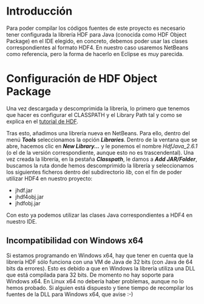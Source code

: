 

# Introducción #

Para poder compilar los códigos fuentes de este proyecto es necesario tener configurada la librería HDF para Java (conocida como HDF Object Package) en el IDE elegido, en concreto, debemos poder usar las clases correspondientes al formato HDF4. En nuestro caso usaremos NetBeans como referencia, pero la forma de hacerlo en Eclipse es muy parecida.

# Configuración de HDF Object Package #

Una vez descargada y descomprimida la librería, lo primero que tenemos que hacer es configurar el CLASSPATH y el Library Path tal y como se explica en el [tutorial de HDF](http://www.hdfgroup.org/hdf-java-html/hdf-object/use.html).

Tras esto, añadimos una librería nueva en NetBeans. Para ello, dentro del menú _**Tools**_ seleccionamos la opción _**Libraries**_. Dentro de la ventana que se abre, hacemos clic en _**New Library...**_ y le ponemos el nombre _HdfJava\_2.6.1_ (o el de la versión correspondiente, aunque esto no es trascendental). Una vez creada la librería, en la pestaña _**Classpath**_, le damos a _**Add JAR/Folder**_, buscamos la ruta donde hemos descomprimido la librería y seleccionamos los siguientes ficheros dentro del subdirectorio _lib_, con el fin de poder utilizar HDF4 en nuestro proyecto:
  * jhdf.jar
  * jhdf4obj.jar
  * jhdfobj.jar

Con esto ya podemos utilizar las clases Java correspondientes a HDF4 en nuestro IDE.

## Incompatibilidad con Windows x64 ##

Si estamos programando en Windows x64, hay que tener en cuenta que la librería HDF sólo funciona con una VM de Java de 32 bits (con Java de 64 bits da errores). Esto es debido a que en Windows la librería utiliza una DLL que está compilada para 32 bits. De momento no hay soporte para Windows x64. En Linux x64 no debería haber problemas, aunque no lo hemos probado. Si alguien está dispuesto y tiene tiempo de recompilar los fuentes de la DLL para Windows x64, que avise :-)